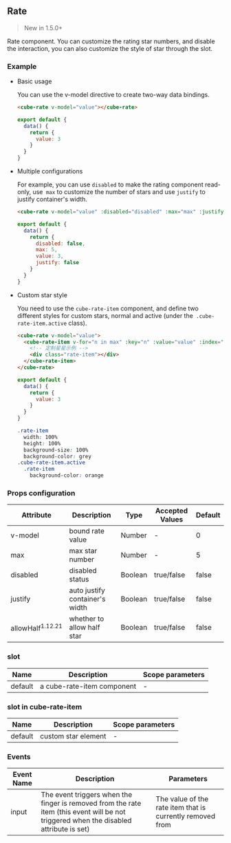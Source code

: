 ## Rate

> New in 1.5.0+

Rate component. You can customize the rating star numbers, and disable the interaction, you can also customize the style of star through the slot.

### Example

- Basic usage

  You can use the v-model directive to create two-way data bindings.

  ```html
  <cube-rate v-model="value"></cube-rate>
  ```

  ```javascript
  export default {
    data() {
      return {
        value: 3
      }
    }
  }
  ```

- Multiple configurations

  For example, you can use `disabled` to make the rating component read-only, use` max` to customize the number of stars and use `justify` to justify container's width.

  ```html
  <cube-rate v-model="value" :disabled="disabled" :max="max" :justify="justify"></cube-rate>
  ```

  ```javascript
  export default {
    data() {
      return {
        disabled: false,
        max: 5,
        value: 3,
        justify: false
      }
    }
  }
  ```

- Custom star style

  You need to use the `cube-rate-item` component, and define two different styles for custom stars, normal and active (under the` .cube-rate-item.active` class).

  ```html
  <cube-rate v-model="value">
    <cube-rate-item v-for="n in max" :key="n" :value="value" :index="n">
      <!-- 定制星星示例 -->
      <div class="rate-item"></div>
    </cube-rate-item>
  </cube-rate>
  ```

  ```javascript
  export default {
    data() {
      return {
        value: 3
      }
    }
  }
  ```

  ```css
  .rate-item
    width: 100%
    height: 100%
    background-size: 100%
    background-color: grey
  .cube-rate-item.active
    .rate-item
      background-color: orange
  ```

### Props configuration

| Attribute | Description | Type | Accepted Values | Default |
| - | - | - | - | - |
| v-model | bound rate value | Number | - | 0 |
| max | max star number | Number | - | 5 |
| disabled | disabled status | Boolean | true/false | false |
| justify | auto justify container's width | Boolean | true/false | false |
| allowHalf<sup>1.12.21</sup> | whether to allow half star | Boolean | true/false | false |

### slot

| Name | Description | Scope parameters |
| - | - | - |
| default | a cube-rate-item component | - |

### slot in cube-rate-item

| Name | Description | Scope parameters |
| - | - | - |
| default | custom star element | - |

### Events

| Event Name | Description | Parameters |
| - | - | - |
| input | The event triggers when the finger is removed from the rate item (this event will be not triggered when the disabled attribute is set) | The value of the rate item that is currently removed from |
